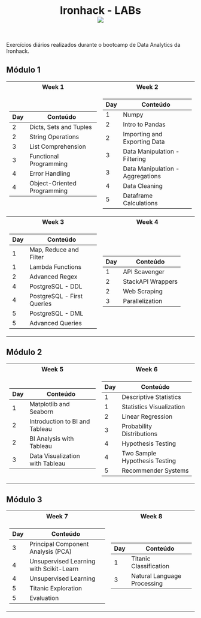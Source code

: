 <h1 align="center"> Ironhack - LABs <br>
  <img src="https://camo.githubusercontent.com/52d2ff8778b60261533a7dba8dd989c6893a519b/68747470733a2f2f692e696d6775722e636f6d2f315167724e4e772e706e67">
</h1>
<br>

Exercícios diários realizados durante o bootcamp de Data Analytics da Ironhack.

## Módulo 1

<table>
<tr><th>Week 1</th><th>Week 2</th></tr>
<tr align="center"><td>

| Day  |  Conteúdo                   |
| ---- | ----------------------------|
|  2   | Dicts, Sets and Tuples      |
|  2   | String Operations           |
|  3   | List Comprehension          |
|  3   | Functional Programming      |
|  4   | Error Handling              |
|  4   | Object-Oriented Programming |

</td><td>

| Day  |  Conteúdo                         |
| ---- | ----------------------------      |
|  1   | Numpy                             |
|  2   | Intro to Pandas                   |
|  2   | Importing and Exporting Data      |
|  3   | Data Manipulation - Filtering     |
|  3   | Data Manipulation - Aggregations  |
|  4   | Data Cleaning                     |
|  5   | Dataframe Calculations            |

</td></tr>

<tr><th>Week 3</th><th>Week 4</th></tr>
<tr align="center"><td>

| Day  |  Conteúdo                         |
| ---- | ----------------------------      |
|  1   | Map, Reduce and Filter            |
|  1   | Lambda Functions                  |
|  2   | Advanced Regex                    |
|  4   | PostgreSQL - DDL                  |
|  4   | PostgreSQL - First Queries        |
|  5   | PostgreSQL - DML                  |
|  5   | Advanced Queries                  |

</td><td>

| Day  |  Conteúdo                         |
| ---- | ----------------------------      |
|  1   | API Scavenger                     |
|  2   | StackAPI Wrappers                 |
|  2   | Web Scraping                      |
|  3   | Parallelization                   |

</td></tr> </table>

## Módulo 2

<table>
<tr><th>Week 5</th><th>Week 6</th></tr>
<tr align="center"><td>

| Day  |  Conteúdo                         |
| ---- | ----------------------------      |
|  1   | Matplotlib and Seaborn            |
|  2   | Introduction to BI and Tableau    |
|  2   | BI Analysis with Tableau          |
|  3   | Data Visualization with Tableau   |

</td><td>

| Day  |  Conteúdo                         |
| ---- | ----------------------------      |
|  1   | Descriptive Statistics            |
|  1   | Statistics Visualization          |
|  2   | Linear Regression                 |
|  3   | Probability Distributions         |
|  4   | Hypothesis Testing                |
|  4   | Two Sample Hypothesis Testing     |
|  5   | Recommender Systems               |

</td></tr> </table>

## Módulo 3

<table>
<tr><th>Week 7</th><th>Week 8</th></tr>
<tr align="center"><td>

| Day  |  Conteúdo                               |
| ---- | ----------------------------            |
|  3   | Principal Component Analysis (PCA)      |
|  4   | Unsupervised Learning with Scikit-Learn |
|  4   | Unsupervised Learning                   |
|  5   | Titanic Exploration                     |
|  5   | Evaluation                              |

</td><td>

| Day  |  Conteúdo                         |
| ---- | ----------------------------      |
|  1   | Titanic Classification            |
|  3   | Natural Language Processing       |

</td></tr> </table>
